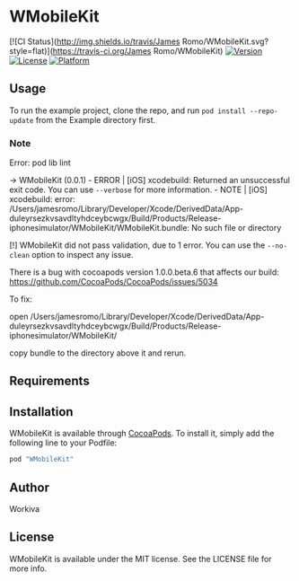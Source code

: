 # WMobileKit

[![CI Status](http://img.shields.io/travis/James Romo/WMobileKit.svg?style=flat)](https://travis-ci.org/James Romo/WMobileKit)
[![Version](https://img.shields.io/cocoapods/v/WMobileKit.svg?style=flat)](http://cocoapods.org/pods/WMobileKit)
[![License](https://img.shields.io/cocoapods/l/WMobileKit.svg?style=flat)](http://cocoapods.org/pods/WMobileKit)
[![Platform](https://img.shields.io/cocoapods/p/WMobileKit.svg?style=flat)](http://cocoapods.org/pods/WMobileKit)

## Usage

To run the example project, clone the repo, and run `pod install --repo-update` from the Example directory first.

### Note

Error:
pod lib lint

 -> WMobileKit (0.0.1)
    - ERROR | [iOS] xcodebuild: Returned an unsuccessful exit code. You can use `--verbose` for more information.
    - NOTE  | [iOS] xcodebuild:  error: /Users/jamesromo/Library/Developer/Xcode/DerivedData/App-duleyrsezkvsavdltyhdceybcwgx/Build/Products/Release-iphonesimulator/WMobileKit/WMobileKit.bundle: No such file or directory

[!] WMobileKit did not pass validation, due to 1 error.
You can use the `--no-clean` option to inspect any issue.

There is a bug with cocoapods version 1.0.0.beta.6 that affects our build: https://github.com/CocoaPods/CocoaPods/issues/5034

To fix:

open /Users/jamesromo/Library/Developer/Xcode/DerivedData/App-duleyrsezkvsavdltyhdceybcwgx/Build/Products/Release-iphonesimulator/WMobileKit/

copy bundle to the directory above it and rerun.

## Requirements

## Installation

WMobileKit is available through [CocoaPods](http://cocoapods.org). To install
it, simply add the following line to your Podfile:

```ruby
pod "WMobileKit"
```

## Author

Workiva

## License

WMobileKit is available under the MIT license. See the LICENSE file for more info.
